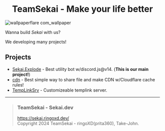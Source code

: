 <h1 align="center">TeamSekai - Make your life better</h1>

![wallpaperflare com_wallpaper](https://github.com/TeamSekai/.github/assets/105296365/bcedd0de-dbe8-4e60-a020-a014dd30edaf)

Wanna build *Sekai* with us?

We developing many projects!

## Projects

* [Sekai.Explode](https://github.com/TeamSekai/Sekai.Explode) - Best utility bot w/discord.js@v14. (**This is our main project!**)
* [cdn](https://github.com/TeamSekai/cdn) - Best simple way to share file and make CDN w/Cloudflare cache rules!
* [TempLinkSrv](https://github.com/TeamSekai/TempLinkSrv) - Customizeable templink server.

***

> ### TeamSekai - Sekai.dev
> https://sekai.ringoxd.dev/<br>
> Copyright 2024 TeamSekai - ringoXD(prita360), Take-John.

